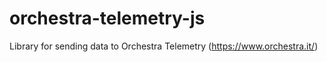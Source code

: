 # orchestra-telemetry-js
Library for sending data to Orchestra Telemetry (https://www.orchestra.it/)
